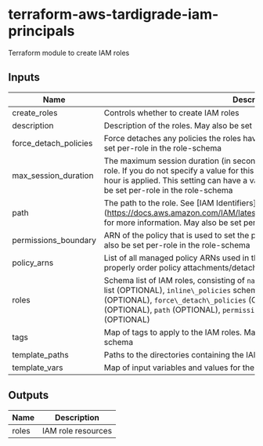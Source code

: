 # terraform-aws-tardigrade-iam-principals

Terraform module to create IAM roles

## Inputs

| Name | Description | Type | Default | Required |
|------|-------------|:----:|:-----:|:-----:|
| create\_roles | Controls whether to create IAM roles | bool | `"true"` | no |
| description | Description of the roles. May also be set per-role in the role-schema | string | `"null"` | no |
| force\_detach\_policies | Force detaches any policies the roles have before destroying them. May also be set per-role in the role-schema | bool | `"true"` | no |
| max\_session\_duration | The maximum session duration \(in seconds\) that you want to set for the specified role. If you do not specify a value for this setting, the default maximum of one hour is applied. This setting can have a value from 1 hour to 12 hours. May also be set per-role in the role-schema | number | `"null"` | no |
| path | The path to the role. See \[IAM Identifiers\]\(https://docs.aws.amazon.com/IAM/latest/UserGuide/reference\_identifiers.html\) for more information. May also be set per-role in the role-schema | string | `"null"` | no |
| permissions\_boundary | ARN of the policy that is used to set the permissions boundary for the roles. May also be set per-role in the role-schema | string | `"null"` | no |
| policy\_arns | List of all managed policy ARNs used in the roles object. This is needed to properly order policy attachments/detachments on resource cycles | list(string) | `<list>` | no |
| roles | Schema list of IAM roles, consisting of `name`, `assume\_role\_policy`, `policy\_arns` list \(OPTIONAL\), `inline\_policies` schema list \(OPTIONAL\), `description` \(OPTIONAL\), `force\_detach\_policies` \(OPTIONAL\), `max\_session\_duration` \(OPTIONAL\), `path` \(OPTIONAL\), `permissions\_boundary` \(OPTIONAL\), `tags` \(OPTIONAL\) | object | `<list>` | no |
| tags | Map of tags to apply to the IAM roles. May also be set per-role in the role-schema | map(string) | `<map>` | no |
| template\_paths | Paths to the directories containing the IAM policy templates | list(string) | n/a | yes |
| template\_vars | Map of input variables and values for the IAM policy templates. | map(string) | `<map>` | no |

## Outputs

| Name | Description |
|------|-------------|
| roles | IAM role resources |


